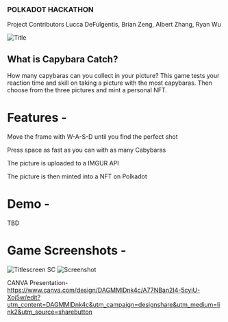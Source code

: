 ### POLKADOT HACKATHON

Project Contributors
Lucca DeFulgentis, Brian Zeng, Albert Zhang, Ryan Wu

![Title](https://github.com/user-attachments/assets/f4158835-d116-493b-b073-8ca587740ea1)

## What is Capybara Catch?

How many capybaras can you collect in your picture? This game tests your reaction time and skill on taking a picture with the most capybaras. Then choose from the three pictures and mint a personal NFT. 

# Features - 
Move the frame with W-A-S-D until you find the perfect shot 

Press space as fast as you can with as many Cabybaras

The picture is uploaded to a IMGUR API 

The picture is then minted into a NFT on Polkadot 

# Demo -
TBD



# Game Screenshots -

![Titlescreen SC](https://github.com/user-attachments/assets/d72ebf0b-2d03-444b-aa89-e7105012eff5)
![Screenshot](https://github.com/user-attachments/assets/fa082086-972d-4b1c-8191-c0970c3ca59f)



CANVA Presentation-
https://www.canva.com/design/DAGMMlDnk4c/A77NBan2I4-5cyiU-Xoj5w/edit?utm_content=DAGMMlDnk4c&utm_campaign=designshare&utm_medium=link2&utm_source=sharebutton
